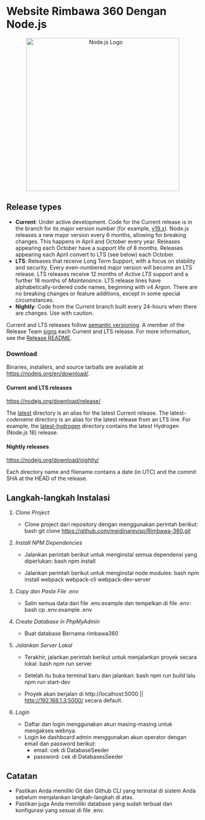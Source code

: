 # Website Rimbawa 360 Dengan Node.js
<p align="center"><a href="https://nodejs.org/en" target="_blank"><img src="https://www.vectorlogo.zone/logos/nodejs/nodejs-ar21.svg" width="400" alt="Node.js Logo"></a></p>

## Release types

* **Current**: Under active development. Code for the Current release is in the
  branch for its major version number (for example,
  [v19.x](https://github.com/nodejs/node/tree/v19.x)). Node.js releases a new
  major version every 6 months, allowing for breaking changes. This happens in
  April and October every year. Releases appearing each October have a support
  life of 8 months. Releases appearing each April convert to LTS (see below)
  each October.
* **LTS**: Releases that receive Long Term Support, with a focus on stability
  and security. Every even-numbered major version will become an LTS release.
  LTS releases receive 12 months of _Active LTS_ support and a further 18 months
  of _Maintenance_. LTS release lines have alphabetically-ordered code names,
  beginning with v4 Argon. There are no breaking changes or feature additions,
  except in some special circumstances.
* **Nightly**: Code from the Current branch built every 24-hours when there are
  changes. Use with caution.

Current and LTS releases follow [semantic versioning](https://semver.org). A
member of the Release Team [signs](#release-keys) each Current and LTS release.
For more information, see the
[Release README](https://github.com/nodejs/Release#readme).

### Download

Binaries, installers, and source tarballs are available at
<https://nodejs.org/en/download/>.

#### Current and LTS releases

<https://nodejs.org/download/release/>

The [latest](https://nodejs.org/download/release/latest/) directory is an
alias for the latest Current release. The latest-_codename_ directory is an
alias for the latest release from an LTS line. For example, the
[latest-hydrogen](https://nodejs.org/download/release/latest-hydrogen/)
directory contains the latest Hydrogen (Node.js 18) release.

#### Nightly releases

<https://nodejs.org/download/nightly/>

Each directory name and filename contains a date (in UTC) and the commit
SHA at the HEAD of the release.


## Langkah-langkah Instalasi

1. *Clone Project*

    - Clone project dari repository dengan menggunakan perintah berikut:
        bash
        git clone https://github.com/meidinarevisp/Rimbawa-360.git
        
        
2. *Install NPM Dependencies*

    - Jalankan perintah berikut untuk menginstal semua dependensi yang diperlukan:
        bash
        npm install

    - Jalankan perintah berikut untuk menginstal node modules:
	bash
	npm install webpack webpack-cli webpack-dev-server
        

3. *Copy dan Paste File .env*

    - Salin semua data dari file .env.example dan tempelkan di file .env:
        bash
        cp .env.example .env
        
        
4. *Create Database in PhpMyAdmin*

    - Buat database Bernama rimbawa360
                      

5. *Jalankan Server Lokal*
    - Terakhir, jalankan perintah berikut untuk menjalankan proyek secara lokal:
        bash
        npm run server
        
   - Setelah itu buka terminal baru dan jalankan:
        bash
        npm run build lalu npm run start-dev
        
        
    - Proyek akan berjalan di http://localhost:5000 || http://192.168.1.3:5000/ secara default.

6. *Login*
    - Daftar dan login menggunakan akun masing-masing untuk mengakses webnya.
    - Login ke dashboard admin menggunakan akun operator dengan email dan password berikut:
        - email: cek di DatabaseSeeder
        - password: cek di DatabasesSeeder
## Catatan

-   Pastikan Anda memiliki Git dan Github CLI yang terinstal di sistem Anda sebelum menjalankan langkah-langkah di atas.
-   Pastikan juga Anda memiliki database yang sudah terbuat dan konfigurasi yang sesuai di file .env.
